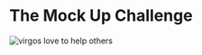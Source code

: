 # The Mock Up Challenge

![virgos love to help others](https://user-images.githubusercontent.com/35850688/43308860-c3f8bf04-91a4-11e8-8630-610ff11a54c2.png)
